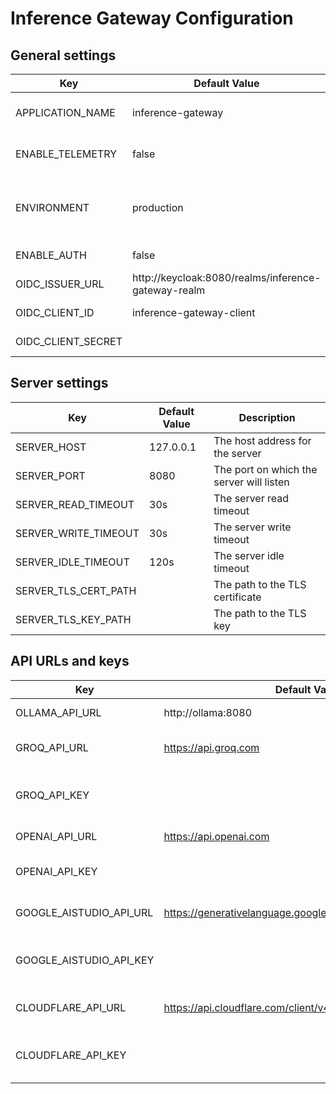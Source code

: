 # Inference Gateway Configuration

## General settings

| Key                | Default Value                                       | Description                                         |
| ------------------ | --------------------------------------------------- | --------------------------------------------------- |
| APPLICATION_NAME   | inference-gateway                                   | The name of the application                         |
| ENABLE_TELEMETRY   | false                                               | Enable telemetry for the server                     |
| ENVIRONMENT        | production                                          | The environment in which the application is running |
| ENABLE_AUTH        | false                                               | Enable authentication                               |
| OIDC_ISSUER_URL    | http://keycloak:8080/realms/inference-gateway-realm | The OIDC issuer URL                                 |
| OIDC_CLIENT_ID     | inference-gateway-client                            | The OIDC client ID                                  |
| OIDC_CLIENT_SECRET |                                                     | The OIDC client secret                              |

## Server settings

| Key                  | Default Value | Description                              |
| -------------------- | ------------- | ---------------------------------------- |
| SERVER_HOST          | 127.0.0.1     | The host address for the server          |
| SERVER_PORT          | 8080          | The port on which the server will listen |
| SERVER_READ_TIMEOUT  | 30s           | The server read timeout                  |
| SERVER_WRITE_TIMEOUT | 30s           | The server write timeout                 |
| SERVER_IDLE_TIMEOUT  | 120s          | The server idle timeout                  |
| SERVER_TLS_CERT_PATH |               | The path to the TLS certificate          |
| SERVER_TLS_KEY_PATH  |               | The path to the TLS key                  |

## API URLs and keys

| Key                     | Default Value                                              | Description                               |
| ----------------------- | ---------------------------------------------------------- | ----------------------------------------- |
| OLLAMA_API_URL          | http://ollama:8080                                         | The URL for Ollama API                    |
| GROQ_API_URL            | https://api.groq.com                                       | The URL for Groq Cloud API                |
| GROQ_API_KEY            |                                                            | The Access token for Groq Cloud API       |
| OPENAI_API_URL          | https://api.openai.com                                     | The URL for OpenAI API                    |
| OPENAI_API_KEY          |                                                            | The Access token for OpenAI API           |
| GOOGLE_AISTUDIO_API_URL | https://generativelanguage.googleapis.com                  | The URL for Google AI Studio API          |
| GOOGLE_AISTUDIO_API_KEY |                                                            | The Access token for Google AI Studio API |
| CLOUDFLARE_API_URL      | https://api.cloudflare.com/client/v4/accounts/{ACCOUNT_ID} | The URL for Cloudflare API                |
| CLOUDFLARE_API_KEY      |                                                            | The Access token for Cloudflare API       |
